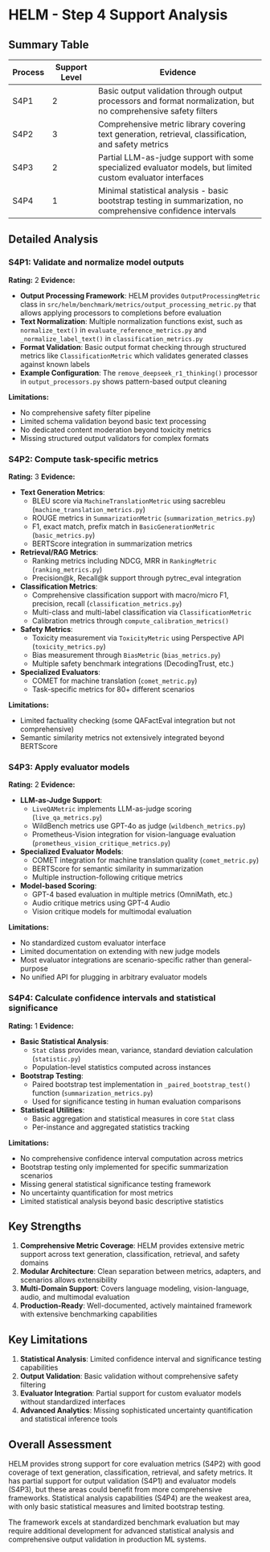 # HELM - Step 4 Support Analysis

## Summary Table
| Process | Support Level | Evidence |
|---------|--------------|----------|
| S4P1 | 2 | Basic output validation through output processors and format normalization, but no comprehensive safety filters |
| S4P2 | 3 | Comprehensive metric library covering text generation, retrieval, classification, and safety metrics |
| S4P3 | 2 | Partial LLM-as-judge support with some specialized evaluator models, but limited custom evaluator interfaces |
| S4P4 | 1 | Minimal statistical analysis - basic bootstrap testing in summarization, no comprehensive confidence intervals |

## Detailed Analysis

### S4P1: Validate and normalize model outputs
**Rating:** 2
**Evidence:**
- **Output Processing Framework**: HELM provides `OutputProcessingMetric` class in `src/helm/benchmark/metrics/output_processing_metric.py` that allows applying processors to completions before evaluation
- **Text Normalization**: Multiple normalization functions exist, such as `normalize_text()` in `evaluate_reference_metrics.py` and `_normalize_label_text()` in `classification_metrics.py`
- **Format Validation**: Basic output format checking through structured metrics like `ClassificationMetric` which validates generated classes against known labels
- **Example Configuration**: The `remove_deepseek_r1_thinking()` processor in `output_processors.py` shows pattern-based output cleaning

**Limitations:**
- No comprehensive safety filter pipeline
- Limited schema validation beyond basic text processing
- No dedicated content moderation beyond toxicity metrics
- Missing structured output validators for complex formats

### S4P2: Compute task-specific metrics
**Rating:** 3
**Evidence:**
- **Text Generation Metrics**: 
  - BLEU score via `MachineTranslationMetric` using sacrebleu (`machine_translation_metrics.py`)
  - ROUGE metrics in `SummarizationMetric` (`summarization_metrics.py`)
  - F1, exact match, prefix match in `BasicGenerationMetric` (`basic_metrics.py`)
  - BERTScore integration in summarization metrics
- **Retrieval/RAG Metrics**:
  - Ranking metrics including NDCG, MRR in `RankingMetric` (`ranking_metrics.py`)
  - Precision@k, Recall@k support through pytrec_eval integration
- **Classification Metrics**:
  - Comprehensive classification support with macro/micro F1, precision, recall (`classification_metrics.py`)
  - Multi-class and multi-label classification via `ClassificationMetric`
  - Calibration metrics through `compute_calibration_metrics()`
- **Safety Metrics**:
  - Toxicity measurement via `ToxicityMetric` using Perspective API (`toxicity_metrics.py`)
  - Bias measurement through `BiasMetric` (`bias_metrics.py`)
  - Multiple safety benchmark integrations (DecodingTrust, etc.)
- **Specialized Evaluators**:
  - COMET for machine translation (`comet_metric.py`)
  - Task-specific metrics for 80+ different scenarios

**Limitations:**
- Limited factuality checking (some QAFactEval integration but not comprehensive)
- Semantic similarity metrics not extensively integrated beyond BERTScore

### S4P3: Apply evaluator models
**Rating:** 2
**Evidence:**
- **LLM-as-Judge Support**:
  - `LiveQAMetric` implements LLM-as-judge scoring (`live_qa_metrics.py`)
  - WildBench metrics use GPT-4o as judge (`wildbench_metrics.py`)
  - Prometheus-Vision integration for vision-language evaluation (`prometheus_vision_critique_metrics.py`)
- **Specialized Evaluator Models**:
  - COMET integration for machine translation quality (`comet_metric.py`) 
  - BERTScore for semantic similarity in summarization
  - Multiple instruction-following critique metrics
- **Model-based Scoring**:
  - GPT-4 based evaluation in multiple metrics (OmniMath, etc.)
  - Audio critique metrics using GPT-4 Audio
  - Vision critique models for multimodal evaluation

**Limitations:**
- No standardized custom evaluator interface
- Limited documentation on extending with new judge models  
- Most evaluator integrations are scenario-specific rather than general-purpose
- No unified API for plugging in arbitrary evaluator models

### S4P4: Calculate confidence intervals and statistical significance
**Rating:** 1
**Evidence:**
- **Basic Statistical Analysis**:
  - `Stat` class provides mean, variance, standard deviation calculation (`statistic.py`)
  - Population-level statistics computed across instances
- **Bootstrap Testing**:
  - Paired bootstrap test implementation in `_paired_bootstrap_test()` function (`summarization_metrics.py`)
  - Used for significance testing in human evaluation comparisons
- **Statistical Utilities**:
  - Basic aggregation and statistical measures in core `Stat` class
  - Per-instance and aggregated statistics tracking

**Limitations:**
- No comprehensive confidence interval computation across metrics
- Bootstrap testing only implemented for specific summarization scenarios
- Missing general statistical significance testing framework
- No uncertainty quantification for most metrics
- Limited statistical analysis beyond basic descriptive statistics

## Key Strengths
1. **Comprehensive Metric Coverage**: HELM provides extensive metric support across text generation, classification, retrieval, and safety domains
2. **Modular Architecture**: Clean separation between metrics, adapters, and scenarios allows extensibility
3. **Multi-Domain Support**: Covers language modeling, vision-language, audio, and multimodal evaluation
4. **Production-Ready**: Well-documented, actively maintained framework with extensive benchmarking capabilities

## Key Limitations  
1. **Statistical Analysis**: Limited confidence interval and significance testing capabilities
2. **Output Validation**: Basic validation without comprehensive safety filtering
3. **Evaluator Integration**: Partial support for custom evaluator models without standardized interfaces
4. **Advanced Analytics**: Missing sophisticated uncertainty quantification and statistical inference tools

## Overall Assessment
HELM provides strong support for core evaluation metrics (S4P2) with good coverage of text generation, classification, retrieval, and safety metrics. It has partial support for output validation (S4P1) and evaluator models (S4P3), but these areas could benefit from more comprehensive frameworks. Statistical analysis capabilities (S4P4) are the weakest area, with only basic statistical measures and limited bootstrap testing.

The framework excels at standardized benchmark evaluation but may require additional development for advanced statistical analysis and comprehensive output validation in production ML systems.
